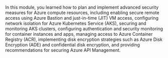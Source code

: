 In this module, you learned how to plan and implement advanced security measures for Azure compute resources, including enabling secure remote access using Azure Bastion and just-in-time (JIT) VM access, configuring network isolation for Azure Kubernetes Service (AKS), securing and monitoring AKS clusters, configuring authentication and security monitoring for container instances and apps, managing access to Azure Container Registry (ACR), implementing disk encryption strategies such as Azure Disk Encryption (ADE) and confidential disk encryption, and providing recommendations for securing Azure API Management. 
